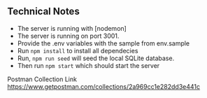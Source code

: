 
## Technical Notes

- The server is running with [nodemon]
- The server is running on port 3001.
- Provide the .env variables with the sample from env.sample
- Run `npm install` to install all dependecies
- Run, `npm run seed` will seed the local SQLite database.
- Then run `npm start` which should start the server

  

Postman Collection Link
https://www.getpostman.com/collections/2a969cc1e282dd3e441c
